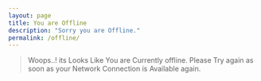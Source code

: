 ```yaml
---
layout: page
title: You are Offline
description: "Sorry you are Offline."
permalink: /offline/
---
```


> Woops..! its Looks Like You are Currently offline. Please Try again as soon as your Network Connection is Available again.
